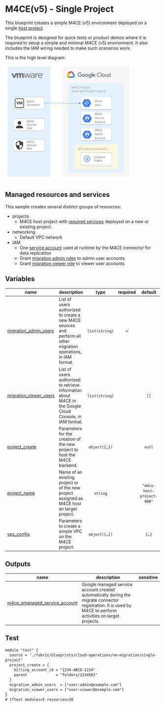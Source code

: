 # M4CE(v5) - Single Project

This blueprint creates a simple M4CE (v5) environment deployed on a single [host project](https://cloud.google.com/migrate/compute-engine/docs/5.0/how-to/enable-services#identifying_your_host_project).

The blueprint is designed for quick tests or product demos where it is required to setup a simple and minimal M4CE (v5) environment. It also includes the IAM wiring needed to make such scenarios work.

This is the high level diagram:

![High-level diagram](diagram.png "High-level diagram")

## Managed resources and services

This sample creates several distinct groups of resources:

- projects
  - M4CE host project with [required services](https://cloud.google.com/migrate/compute-engine/docs/5.0/how-to/enable-services#enabling_required_services_on_the_host_project) deployed on a new or existing project. 
- networking
  - Default VPC network
- IAM
  - One [service account](https://cloud.google.com/migrate/virtual-machines/docs/5.0/how-to/migrate-connector#step-3) used at runtime by the M4CE connector for data replication
  - Grant [migration admin roles](https://cloud.google.com/migrate/virtual-machines/docs/5.0/how-to/enable-services#using_predefined_roles) to admin user accounts
  - Grant [migration viewer role](https://cloud.google.com/migrate/virtual-machines/docs/5.0/how-to/enable-services#using_predefined_roles) to viewer user accounts
<!-- BEGIN TFDOC -->

## Variables

| name | description | type | required | default |
|---|---|:---:|:---:|:---:|
| [migration_admin_users](variables.tf#L15) | List of users authorized to create a new M4CE sources and perform all other migration operations, in IAM format. | <code>list&#40;string&#41;</code> | ✓ |  |
| [migration_viewer_users](variables.tf#L20) | List of users authorized to retrieve information about M4CE in the Google Cloud Console, in IAM format. | <code>list&#40;string&#41;</code> |  | <code>&#91;&#93;</code> |
| [project_create](variables.tf#L26) | Parameters for the creation of the new project to host the M4CE backend. | <code title="object&#40;&#123;&#10;  billing_account_id &#61; string&#10;  parent             &#61; string&#10;&#125;&#41;">object&#40;&#123;&#8230;&#125;&#41;</code> |  | <code>null</code> |
| [project_name](variables.tf#L35) | Name of an existing project or of the new project assigned as M4CE host an target project. | <code>string</code> |  | <code>&#34;m4ce-host-project-000&#34;</code> |
| [vpc_config](variables.tf#L41) | Parameters to create a simple VPC on the M4CE project. | <code title="object&#40;&#123;&#10;  ip_cidr_range &#61; string,&#10;  region        &#61; string&#10;&#125;&#41;">object&#40;&#123;&#8230;&#125;&#41;</code> |  | <code title="&#123;&#10;  ip_cidr_range &#61; &#34;10.200.0.0&#47;20&#34;,&#10;  region        &#61; &#34;us-west2&#34;&#10;&#125;">&#123;&#8230;&#125;</code> |

## Outputs

| name | description | sensitive |
|---|---|:---:|
| [m4ce_gmanaged_service_account](outputs.tf#L15) | Google managed service account created automatically during the migrate connector registration. It is used by M4CE to perform activities on target projects. |  |

<!-- END TFDOC -->

## Test

```hcl
module "test" {
  source = "./fabric/blueprints/cloud-operations/vm-migration/single-project"
  project_create = {
    billing_account_id = "1234-ABCD-1234"
    parent             = "folders/1234563"
  }
  migration_admin_users  = ["user:admin@example.com"]
  migration_viewer_users = ["user:viewer@example.com"]
}
# tftest modules=5 resources=20
```

